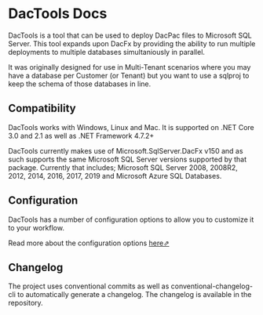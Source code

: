 # DacTools Docs
DacTools is a tool that can be used to deploy DacPac files to Microsoft SQL Server. This tool expands upon DacFx by providing the ability to run multiple deployments to multiple databases simultaniously in parallel.

It was originally designed for use in Multi-Tenant scenarios where you may have a database per Customer (or Tenant) but you want to use a sqlproj to keep the schema of those databases in line.

## Compatibility

DacTools works with Windows, Linux and Mac. It is supported on .NET Core 3.0 and 2.1 as well as .NET Framework 4.7.2+

DacTools currently makes use of Microsoft.SqlServer.DacFx v150 and as such supports the same Microsoft SQL Server versions supported by that package. Currently that includes; Microsoft SQL Server 2008, 2008R2, 2012, 2014, 2016, 2017, 2019 and Microsoft Azure SQL Databases.

## Configuration

DacTools has a number of configuration options to allow you to customize it to your workflow.

Read more about the configuration options [here⇗](configuration.md)

## Changelog

The project uses conventional commits as well as conventional-changelog-cli to automatically generate a changelog. The changelog is available in the repository.

